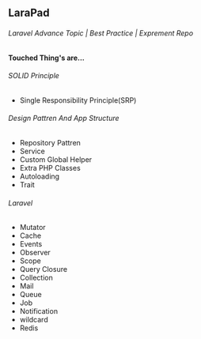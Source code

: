 ## LaraPad
###### Laravel Advance Topic | Best Practice | Exprement Repo

**Touched Thing's are...**


###### SOLID Principle
- Single Responsibility Principle(SRP)

###### Design Pattren And App Structure
- Repository Pattren
- Service
- Custom Global Helper
- Extra PHP Classes
- Autoloading
- Trait

###### Laravel
- Mutator
- Cache
- Events
- Observer
- Scope
- Query Closure
- Collection
- Mail
- Queue
- Job
- Notification
- wildcard
- Redis